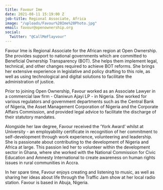 ```yaml
---
title: Favour Ime
date: 2021-08-11 15:19:00 Z
job-title: Regional Associate, Africa
image: "/uploads/Favour%20Ime%20Photo.jpg"
email: favour@openownership.org
social:
  Twitter: "@CallMeFlayvour"
---
```


Favour Ime is Regional Associate for the African region at Open Ownership. She provides support to national governments which are committed to Beneficial Ownership Transparency (BOT). She helps them implement legal, technical, and other changes required to achieve BOT reforms. She brings her extensive experience in legislative and policy drafting to this role, as well as using technological and digital solutions to facilitate the administration of justice.

Prior to joining Open Ownership, Favour worked as an Associate Lawyer in a commercial law firm - Olaniwun Ajayi LP -  in Nigeria. She worked for various regulators and government departments such as the Central Bank of Nigeria, the Asset Management Corporation of Nigeria and the Corporate Affairs Commission, and provided legal advice to facilitate the discharge of their statutory mandates. 

Alongside her law degree, Favour received the ‘York Award’ whilst at University - an employability certificate in recognition of her commitment to self-development through work experience, volunteering and leadership. She is passionate about contributing to the development of Nigeria and Africa at large. This passion led her to volunteer within the development sector in Ghana, where she worked with the National Commission for Civic Education and Amnesty International to create awareness on human rights issues in rural communities in Accra.

In her spare time, Favour enjoys creating and listening to music, as well as sharing her ideas about life through the Traffic Jam show at her local radio station. Favour is based in Abuja, Nigeria.
